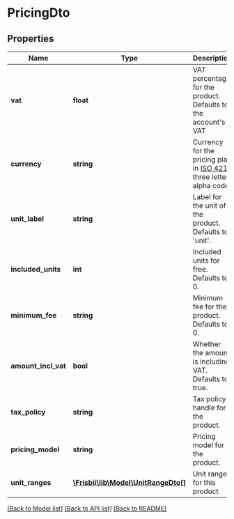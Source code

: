 # PricingDto

## Properties
Name | Type | Description | Notes
------------ | ------------- | ------------- | -------------
**vat** | **float** | VAT percentage for the product. Defaults to the account&#x27;s VAT | [optional] 
**currency** | **string** | Currency for the pricing plan in [ISO 4217](https://en.wikipedia.org/wiki/ISO_4217) three letter alpha code | [optional] 
**unit_label** | **string** | Label for the unit of the product. Defaults to &#x27;unit&#x27;. | [optional] 
**included_units** | **int** | Included units for free. Defaults to 0. | [optional] 
**minimum_fee** | **string** | Minimum fee for the product. Defaults to 0. | [optional] 
**amount_incl_vat** | **bool** | Whether the amount is including VAT. Defaults to true. | [optional] 
**tax_policy** | **string** | Tax policy handle for the product. | [optional] 
**pricing_model** | **string** | Pricing model for the product. | 
**unit_ranges** | [**\Frisbii\lib\Model\UnitRangeDto[]**](UnitRangeDto.md) | Unit ranges for this product | 

[[Back to Model list]](../../README.md#documentation-for-models) [[Back to API list]](../../README.md#documentation-for-api-endpoints) [[Back to README]](../../README.md)

